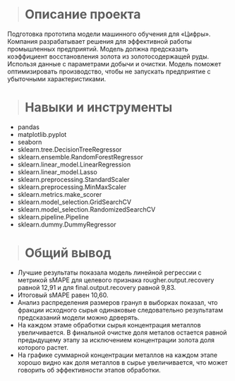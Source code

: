 > # Описание проекта
Подготовка прототипа модели машинного обучения для «Цифры». Компания разрабатывает решения для эффективной работы промышленных предприятий.
Модель должна предсказать коэффициент восстановления золота из золотосодержащей руды. Использя данные с параметрами добычи и очистки.
Модель поможет оптимизировать производство, чтобы не запускать предприятие с убыточными характеристиками.


> # Навыки и инструменты
- pandas
- matplotlib.pyplot
- seaborn
- sklearn.tree.DecisionTreeRegressor
- sklearn.ensemble.RandomForestRegressor
- sklearn.linear_model.LinearRegression
- sklearn.linear_model.Lasso
- sklearn.preprocessing.StandardScaler
- sklearn.preprocessing.MinMaxScaler
- sklearn.metrics.make_scorer
- sklearn.model_selection.GridSearchCV
- sklearn.model_selection.RandomizedSearchCV
- sklearn.pipeline.Pipeline
- sklearn.dummy.DummyRegressor
> # Общий вывод
- Лучшие результаты показала модель линейной регрессии с метрикой sMAPE для целевого признака rougher.output.recovery равной 12,91 и для final.output.recovery равной 9,83.
- Итоговый sMAPE равен 10,60.
- Анализ распределения размеров гранул в выборках показал, что фракции исходного сырья одинаковые следовательно результатам предсказаний модели можно дрверять.
- На каждом этаме обработки сырья концентрация металлов увеличивается. В финальной очистке доля металов остается равной предыдущему этапу за исключением концентрации золота доля которого растет.
- На графике суммарной концентрации металлов на каждом этапе хорошо видно как доля металлов в сырье увеличивается, что может говорить об эффективности этапов обработки.
